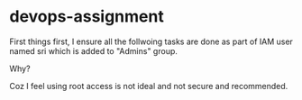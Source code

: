 # devops-assignment

First things first, I ensure all the follwoing tasks are done as part of IAM user named sri which is added to "Admins" group. 

Why? 

Coz I feel using root access is not ideal and not secure and recommended. 

